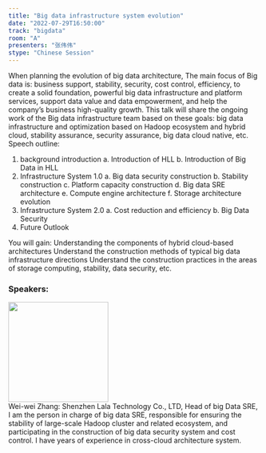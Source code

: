 ```yaml
---
title: "Big data infrastructure system evolution"
date: "2022-07-29T16:50:00"
track: "bigdata"
room: "A"
presenters: "张伟伟"
stype: "Chinese Session"
---
```

When planning the evolution of big data architecture, The main focus of Big data is: business support, stability, security, cost control, efficiency, to create a solid foundation, powerful big data infrastructure and platform services, support data value and data empowerment, and help the company’s business high-quality growth. This talk will share the ongoing work of the Big data infrastructure team based on these goals: big data infrastructure and optimization based on Hadoop ecosystem and hybrid cloud, stability assurance, security assurance, big data cloud native, etc. Speech outline:
1. background introduction
   a. Introduction of HLL
   b. Introduction of Big Data in HLL
2. Infrastructure System 1.0
   a. Big data security construction
   b. Stability construction
   c. Platform capacity construction
   d. Big data SRE architecture
   e. Compute engine architecture
   f. Storage architecture evolution
3. Infrastructure System 2.0
   a. Cost reduction and efficiency
   b. Big Data Security
4. Future Outlook

You will gain:
Understanding the components of hybrid cloud-based architectures
Understand the construction methods of typical big data infrastructure directions
Understand the construction practices in the areas of storage computing, stability, data security, etc.
 ### Speakers: 
 <img src="images/speaker/1245.png" width="200" /><br>Wei-wei Zhang: Shenzhen Lala Technology Co., LTD, Head of big Data SRE, I am the person in charge of big data SRE, responsible for ensuring the stability of large-scale Hadoop cluster and related ecosystem, and participating in the construction of big data security system and cost control. I have years of experience in cross-cloud architecture system.

 